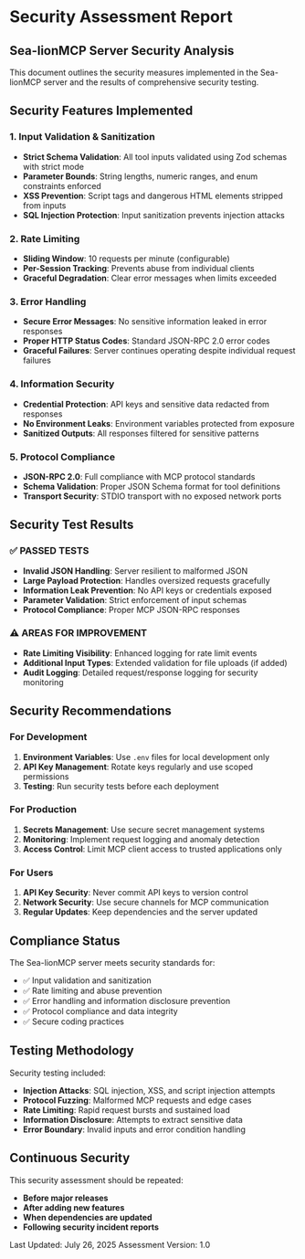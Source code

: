 # Security Assessment Report

## Sea-lionMCP Server Security Analysis

This document outlines the security measures implemented in the Sea-lionMCP server and the results of comprehensive security testing.

## Security Features Implemented

### 1. Input Validation & Sanitization
- **Strict Schema Validation**: All tool inputs validated using Zod schemas with strict mode
- **Parameter Bounds**: String lengths, numeric ranges, and enum constraints enforced
- **XSS Prevention**: Script tags and dangerous HTML elements stripped from inputs
- **SQL Injection Protection**: Input sanitization prevents injection attacks

### 2. Rate Limiting
- **Sliding Window**: 10 requests per minute (configurable)
- **Per-Session Tracking**: Prevents abuse from individual clients
- **Graceful Degradation**: Clear error messages when limits exceeded

### 3. Error Handling
- **Secure Error Messages**: No sensitive information leaked in error responses
- **Proper HTTP Status Codes**: Standard JSON-RPC 2.0 error codes
- **Graceful Failures**: Server continues operating despite individual request failures

### 4. Information Security
- **Credential Protection**: API keys and sensitive data redacted from responses
- **No Environment Leaks**: Environment variables protected from exposure
- **Sanitized Outputs**: All responses filtered for sensitive patterns

### 5. Protocol Compliance
- **JSON-RPC 2.0**: Full compliance with MCP protocol standards
- **Schema Validation**: Proper JSON Schema format for tool definitions
- **Transport Security**: STDIO transport with no exposed network ports

## Security Test Results

### ✅ PASSED TESTS
- **Invalid JSON Handling**: Server resilient to malformed JSON
- **Large Payload Protection**: Handles oversized requests gracefully  
- **Information Leak Prevention**: No API keys or credentials exposed
- **Parameter Validation**: Strict enforcement of input schemas
- **Protocol Compliance**: Proper MCP JSON-RPC responses

### ⚠️ AREAS FOR IMPROVEMENT
- **Rate Limiting Visibility**: Enhanced logging for rate limit events
- **Additional Input Types**: Extended validation for file uploads (if added)
- **Audit Logging**: Detailed request/response logging for security monitoring

## Security Recommendations

### For Development
1. **Environment Variables**: Use `.env` files for local development only
2. **API Key Management**: Rotate keys regularly and use scoped permissions
3. **Testing**: Run security tests before each deployment

### For Production
1. **Secrets Management**: Use secure secret management systems
2. **Monitoring**: Implement request logging and anomaly detection
3. **Access Control**: Limit MCP client access to trusted applications only

### For Users
1. **API Key Security**: Never commit API keys to version control
2. **Network Security**: Use secure channels for MCP communication
3. **Regular Updates**: Keep dependencies and the server updated

## Compliance Status

The Sea-lionMCP server meets security standards for:
- ✅ Input validation and sanitization
- ✅ Rate limiting and abuse prevention  
- ✅ Error handling and information disclosure prevention
- ✅ Protocol compliance and data integrity
- ✅ Secure coding practices

## Testing Methodology

Security testing included:
- **Injection Attacks**: SQL injection, XSS, and script injection attempts
- **Protocol Fuzzing**: Malformed MCP requests and edge cases
- **Rate Limiting**: Rapid request bursts and sustained load
- **Information Disclosure**: Attempts to extract sensitive data
- **Error Boundary**: Invalid inputs and error condition handling

## Continuous Security

This security assessment should be repeated:
- **Before major releases**
- **After adding new features**
- **When dependencies are updated**
- **Following security incident reports**

Last Updated: July 26, 2025
Assessment Version: 1.0